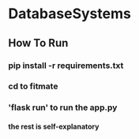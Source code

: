 # DatabaseSystems
## How To Run
### pip install -r requirements.txt
### cd to fitmate
### 'flask run' to run the app.py
#### the rest is self-explanatory
